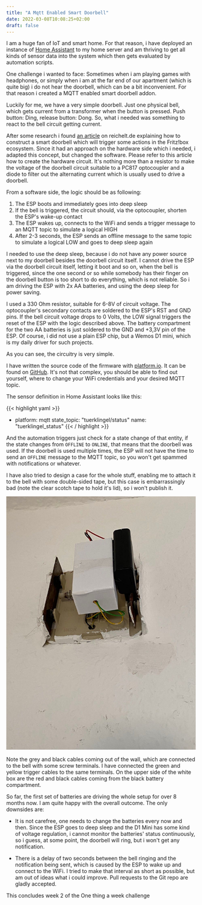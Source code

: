 ```yaml
---
title: "A Mqtt Enabled Smart Doorbell"
date: 2022-03-08T10:08:25+02:00
draft: false
---
```


I am a huge fan of IoT and smart home. For that reason, i have deployed an instance of [Home Assistant](https://www.home-assistant.io) to my home server and am thriving to get all kinds of sensor data into the system which then gets evaluated by automation scripts.

One challenge i wanted to face: Sometimes when i am playing games with headphones, or simply when i am at the far end of our apartment (which is quite big) i do not hear the doorbell, which can be a bit inconvenient. For that reason i created a MQTT enabled smart doorbell addon.

Luckily for me, we have a very simple doorbell. Just one physical bell, which gets current from a transformer when the button is pressed. Push button: Ding, release button: Dong. So, what i needed was something to react to the bell circuit getting current.

After some research i found [an article](https://www.reichelt.de/magazin/how-to/smarte-tuerklingel/) on reichelt.de explaining how to construct a smart doorbell which will trigger some actions in the Fritz!box ecosystem. Since it had an approach on the hardware side which i needed, i adapted this concept, but changed the software. Please refer to this article how to create the hardware circuit. It's nothing more than a resistor to make the voltage of the doorbell circuit suitable to a PC817 optocoupler and a diode to filter out the alternating current which is usually used to drive a doorbell.

From a software side, the logic should be as following:

1. The ESP boots and immediately goes into deep sleep
2. If the bell is triggered, the circuit should, via the optocoupler, shorten the ESP's wake-up contact
3. The ESP wakes up, connects to the WiFi and sends a trigger message to an MQTT topic to simulate a logical HIGH
4. After 2-3 seconds, the ESP sends an offline message to the same topic to simulate a logical LOW and goes to deep sleep again

I needed to use the deep sleep, because i do not have any power source next to my doorbell besides the doorbell circuit itself. I cannot drive the ESP via the doorbell circuit itself, letting it boot and so on, when the bell is triggered, since the one second or so while somebody has their finger on the doorbell button is too short to do everything, which is not reliable. So i am driving the ESP with 2x AA batteries, and using the deep sleep for power saving.

I used a 330 Ohm resistor, suitable for 6-8V of circuit voltage. The optocoupler's secondary contacts are soldered to the ESP's RST and GND pins. If the bell circuit voltage drops to 0 Volts, the LOW signal triggers the reset of the ESP with the logic described above. The battery compartment for the two AA batteries is just soldered to the GND and +3,3V pin of the ESP. Of course, i did not use a plain ESP chip, but a Wemos D1 mini, which is my daily driver for such projects.

As you can see, the circuitry is very simple.

I have written the source code of the firmware with [platform.io](https://platformio.org). It can be found on [GitHub](https://github.com/simonszu/esp-mqtt-doorbell). It's not that complex, you should be able to find out yourself, where to change your WiFi credentials and your desired MQTT topic.

The sensor definition in Home Assistant looks like this:

{{< highlight yaml >}}
- platform: mqtt
  state_topic: "tuerklingel/status"
  name: "tuerklingel_status"
{{< / highlight >}}

And the automation triggers just check for a state change of that entity, if the state changes from `OFFLINE` to `ONLINE`, that means that the doorbell was used. If the doorbell is used multiple times, the ESP will not have the time to send an `OFFLINE` message to the MQTT topic, so you won't get spammed with notifications or whatever.

I have also tried to design a case for the whole stuff, enabling me to attach it to the bell with some double-sided tape, but this case is embarrassingly bad (note the clear scotch tape to hold it's lid), so i won't publish it.

![The finished doorbell addon](IMG_1215.jpeg)

Note the grey and black cables coming out of the wall, which are connected to the bell with some screw terminals. I have connected the green and yellow trigger cables to the same terminals. On the upper side of the white box are the red and black cables coming from the black battery compartment.

So far, the first set of batteries are driving the whole setup for over 8 months now. I am quite happy with the overall outcome. The only downsides are:

- It is not carefree, one needs to change the batteries every now and then. Since the ESP goes to deep sleep and the D1 Mini has some kind of voltage regulation, i cannot monitor the batteries' status continuously, so i guess, at some point, the doorbell will ring, but i won't get any notification.

- There is a delay of two seconds between the bell ringing and the notification being sent, which is caused by the ESP to wake up and connect to the WiFi. I tried to make that interval as short as possible, but am out of ideas what i could improve. Pull requests to the Git repo are gladly accepted.


This concludes week 2 of the One thing a week challenge